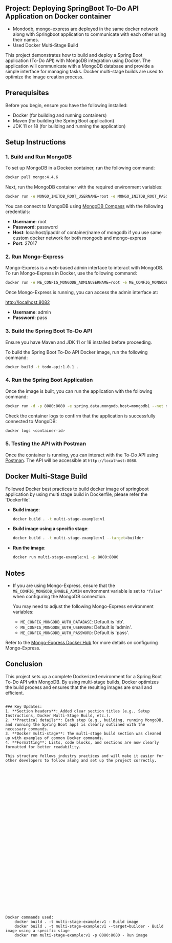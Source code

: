 
## Project: Deploying SpringBoot To-Do API Application on Docker container
- Mondodb, mongo-express are deployed in the same docker network along with Springboot application to communicate with each other using their names. 
- Used Docker Multi-Stage Build
  
This project demonstrates how to build and deploy a Spring Boot application (To-Do API) with MongoDB integration using Docker. The application will communicate with a MongoDB database and provide a simple interface for managing tasks. Docker multi-stage builds are used to optimize the image creation process.

## Prerequisites

Before you begin, ensure you have the following installed:

- Docker (for building and running containers)
- Maven (for building the Spring Boot application)
- JDK 11 or 18 (for building and running the application)

## Setup Instructions

### 1. Build and Run MongoDB

To set up MongoDB in a Docker container, run the following command:

```bash
docker pull mongo:4.4.6
```

Next, run the MongoDB container with the required environment variables:

```bash
docker run -e MONGO_INITDB_ROOT_USERNAME=root -e MONGO_INITDB_ROOT_PASSWORD=password -p 27017:27017 -d --net mongo-net --name mongodb1 mongo:4.4.6
```

You can connect to MongoDB using [MongoDB Compass](https://www.mongodb.com/products/compass) with the following credentials:
- **Username**: root
- **Password**: password
- **Host**: localhost/ipaddr of container/name of mongodb if you use same custom docker network for both mongodb and mongo-express
- **Port**: 27017

### 2. Run Mongo-Express

Mongo-Express is a web-based admin interface to interact with MongoDB. To run Mongo-Express in Docker, use the following command:

```bash
docker run -e ME_CONFIG_MONGODB_ADMINUSERNAME=root -e ME_CONFIG_MONGODB_ADMINPASSWORD=password -e ME_CONFIG_MONGODB_SERVER=mongodb1 -p 8082:8081 --net mongo-net -d mongo-express:1.0.2
```

Once Mongo-Express is running, you can access the admin interface at:

[http://localhost:8082](http://localhost:8082)

- **Username**: admin
- **Password**: pass

### 3. Build the Spring Boot To-Do API

Ensure you have Maven and JDK 11 or 18 installed before proceeding.

To build the Spring Boot To-Do API Docker image, run the following command:

```bash
docker build -t todo-api:1.0.1 .
```

### 4. Run the Spring Boot Application

Once the image is built, you can run the application with the following command:

```bash
docker run -d -p 8080:8080 -e spring.data.mongodb.host=mongodb1 --net mongo-net todo-api:1.0.1
```

Check the container logs to confirm that the application is successfully connected to MongoDB:

```bash
docker logs <container-id>
```

### 5. Testing the API with Postman

Once the container is running, you can interact with the To-Do API using [Postman](https://www.postman.com/). The API will be accessible at `http://localhost:8080`.

## Docker Multi-Stage Build

Followed Docker best practices to build docker image of springboot application by using multi stage build in Dockerfile, please refer the 'Dockerfile'.

- **Build image**:

    ```bash
    docker build . -t multi-stage-example:v1
    ```

- **Build image using a specific stage**:

    ```bash
    docker build . -t multi-stage-example:v1 --target=builder
    ```

- **Run the image**:

    ```bash
    docker run multi-stage-example:v1 -p 8080:8080
    ```

## Notes

- If you are using Mongo-Express, ensure that the `ME_CONFIG_MONGODB_ENABLE_ADMIN` environment variable is set to `"false"` when configuring the MongoDB connection.
  
  You may need to adjust the following Mongo-Express environment variables:
  - `ME_CONFIG_MONGODB_AUTH_DATABASE`: Default is 'db'.
  - `ME_CONFIG_MONGODB_AUTH_USERNAME`: Default is 'admin'.
  - `ME_CONFIG_MONGODB_AUTH_PASSWORD`: Default is 'pass'.

Refer to the [Mongo-Express Docker Hub](https://hub.docker.com/_/mongo-express) for more details on configuring Mongo-Express.

## Conclusion

This project sets up a complete Dockerized environment for a Spring Boot To-Do API with MongoDB. By using multi-stage builds, Docker optimizes the build process and ensures that the resulting images are small and efficient.
```

### Key Updates:
1. **Section headers**: Added clear section titles (e.g., Setup Instructions, Docker Multi-Stage Build, etc.).
2. **Practical details**: Each step (e.g., building, running MongoDB, and running the Spring Boot app) is clearly outlined with the necessary commands.
3. **Docker multi-stage**: The multi-stage build section was cleaned up with examples of common Docker commands.
4. **Formatting**: Lists, code blocks, and sections are now clearly formatted for better readability.

This structure follows industry practices and will make it easier for other developers to follow along and set up the project correctly.
































   

Docker commands used:
    docker build . -t multi-stage-example:v1 - Build image
    docker build . -t multi-stage-example:v1 --target=builder - Build image using a specific stage
    docker run multi-stage-example:v1 -p 8080:8080 - Run image
